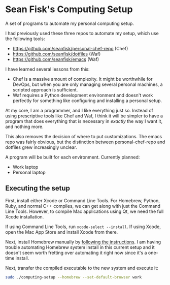 # Sean Fisk's Computing Setup

A set of programs to automate my personal computing setup.

I had previously used these three repos to automate my setup, which use the following tools:

- https://github.com/seanfisk/personal-chef-repo (Chef)
- https://github.com/seanfisk/dotfiles (Waf)
- https://github.com/seanfisk/emacs (Waf)

I have learned several lessons from this:

- Chef is a massive amount of complexity. It might be worthwhile for DevOps, but when you are only managing several personal machines, a scripted approach is sufficient.
- Waf requires a Python development environment and doesn't work perfectly for something like configuring and installing a personal setup.

At my core, I am a programmer, and I like everything just so. Instead of using prescriptive tools like Chef and Waf, I think it will be simpler to have a program that does everything that is necessary in *exactly* the way I want it, and nothing more.

This also removes the decision of where to put customizations. The emacs repo was fairly obvious, but the distinction between personal-chef-repo and dotfiles grew increasingly unclear.

A program will be built for each environment. Currently planned:

- Work laptop
- Personal laptop

## Executing the setup

First, install either Xcode or Command Line Tools. For Homebrew, Python, Ruby, and normal C++ compiles, we can get along with just the Command Line Tools. However, to compile Mac applications using Qt, we need the full Xcode installation.

If using Command Line Tools, run `xcode-select --install`. If using Xcode, open the Mac App Store and install Xcode from there.

Next, install Homebrew manually by [following the instructions](https://brew.sh/#install). I am having trouble automating Homebrew system install in this current setup and it doesn't seem worth fretting over automating it right now since it's a one-time install.

Next, transfer the compiled executable to the new system and execute it:

```bash
sudo ./computing-setup --homebrew --set-default-browser work
```
